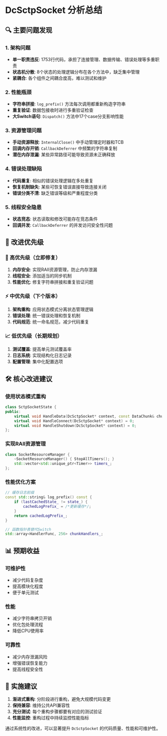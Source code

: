 # DcSctpSocket 分析总结

## 🔍 主要问题发现

### 1. 架构问题
- **单一职责违反**: 1753行代码，承担了连接管理、数据传输、错误处理等多重职责
- **状态机分散**: 8个状态的处理逻辑分布在各个方法中，缺乏集中管理
- **紧耦合**: 各个组件之间耦合度高，难以测试和维护

### 2. 性能瓶颈
- **字符串拼接**: `log_prefix()` 方法每次调用都重新构造字符串
- **重复验证**: 数据包接收时进行多重验证检查
- **大Switch语句**: `Dispatch()` 方法中17个case分支影响性能

### 3. 资源管理问题
- **手动资源释放**: `InternalClose()` 中手动管理定时器和TCB
- **回调内存开销**: `CallbackDeferrer` 中频繁的字符串复制
- **潜在内存泄漏**: 某些异常路径可能导致资源未正确释放

### 4. 错误处理缺陷
- **代码重复**: 相似的错误处理逻辑在多处重复
- **恢复机制缺失**: 某些可恢复错误直接导致连接关闭
- **错误分类不清**: 缺乏错误等级和严重程度分类

### 5. 线程安全隐患
- **状态竞态**: 状态读取和修改可能存在竞态条件
- **回调并发**: `CallbackDeferrer` 的并发访问安全性问题

## 🎯 改进优先级

### 🚨 高优先级（立即修复）
1. **内存安全**: 实现RAII资源管理，防止内存泄漏
2. **线程安全**: 添加适当的同步机制
3. **性能优化**: 修复字符串拼接和重复验证问题

### ⚡ 中优先级（下个版本）
1. **架构重构**: 应用状态模式分离状态管理逻辑
2. **错误处理**: 统一错误处理和恢复机制
3. **代码规范**: 统一命名规范，减少代码重复

### 📈 低优先级（长期规划）
1. **测试覆盖**: 提高单元测试覆盖率
2. **日志系统**: 实现结构化日志记录
3. **配置管理**: 集中化配置选项

## 🛠️ 核心改进建议

### 使用状态模式重构
```cpp
class SctpSocketState {
public:
    virtual void HandleData(DcSctpSocket* context, const DataChunk& chunk) = 0;
    virtual void HandleConnect(DcSctpSocket* context) = 0;
    virtual void HandleShutdown(DcSctpSocket* context) = 0;
};
```

### 实现RAII资源管理
```cpp
class SocketResourceManager {
    ~SocketResourceManager() { StopAllTimers(); }
    std::vector<std::unique_ptr<Timer>> timers_;
};
```

### 性能优化方案
```cpp
// 缓存日志前缀
const std::string& log_prefix() const {
    if (lastCachedState_ != state_) {
        cachedLogPrefix_ = /*更新缓存*/;
    }
    return cachedLogPrefix_;
}

// 函数指针表替代Switch
std::array<HandlerFunc, 256> chunkHandlers_;
```

## 📊 预期收益

### 可维护性
- 减少代码复杂度
- 提高模块化程度
- 便于单元测试

### 性能
- 减少字符串拷贝开销
- 优化包处理流程
- 降低CPU使用率

### 可靠性
- 减少内存泄漏风险
- 增强错误恢复能力
- 提高线程安全性

## 🚀 实施建议

1. **渐进式重构**: 分阶段进行重构，避免大规模代码变更
2. **保持兼容**: 维持公共API兼容性
3. **充分测试**: 每个重构步骤都要有对应的测试验证
4. **性能监控**: 重构过程中持续监控性能指标

通过系统性的改进，可以显著提升 `DcSctpSocket` 的代码质量、性能和可维护性。 